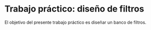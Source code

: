 # Trabajo práctico: diseño de filtros
El objetivo del presente trabajo práctico es diseñar un banco de filtros.
